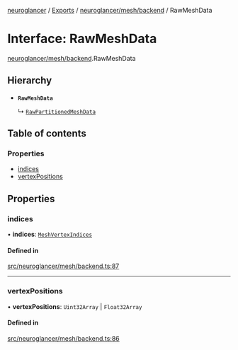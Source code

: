 [neuroglancer](../README.md) / [Exports](../modules.md) / [neuroglancer/mesh/backend](../modules/neuroglancer_mesh_backend.md) / RawMeshData

# Interface: RawMeshData

[neuroglancer/mesh/backend](../modules/neuroglancer_mesh_backend.md).RawMeshData

## Hierarchy

- **`RawMeshData`**

  ↳ [`RawPartitionedMeshData`](neuroglancer_mesh_backend.RawPartitionedMeshData.md)

## Table of contents

### Properties

- [indices](neuroglancer_mesh_backend.RawMeshData.md#indices)
- [vertexPositions](neuroglancer_mesh_backend.RawMeshData.md#vertexpositions)

## Properties

### indices

• **indices**: [`MeshVertexIndices`](../modules/neuroglancer_mesh_base.md#meshvertexindices)

#### Defined in

[src/neuroglancer/mesh/backend.ts:87](https://github.com/ActiveBrainAtlas2/neuroglancer/blob/034b457d/src/neuroglancer/mesh/backend.ts#L87)

___

### vertexPositions

• **vertexPositions**: `Uint32Array` \| `Float32Array`

#### Defined in

[src/neuroglancer/mesh/backend.ts:86](https://github.com/ActiveBrainAtlas2/neuroglancer/blob/034b457d/src/neuroglancer/mesh/backend.ts#L86)
